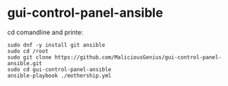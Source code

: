 # gui-control-panel-ansible

cd comandline and printe:<br>
```
sudo dnf -y install git ansible
sudo cd /root
sudo git clone https://github.com/MaliciousGenius/gui-control-panel-ansible.git
sudo cd gui-control-panel-ansible
ansible-playbook ./mothership.yml
```